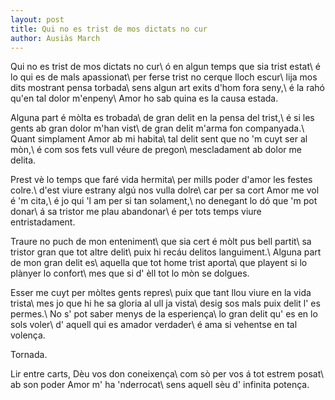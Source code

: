 ```yaml
---
layout: post
title: Qui no es trist de mos dictats no cur
author: Ausiàs March
---
```

Qui no es trist de mos dictats no cur\\
ó en algun temps que sia trist estat\\
é lo qui es de mals apassionat\\
per ferse trist no cerque lloch escur\\
lija mos dits mostrant pensa torbada\\
sens algun art exits d'hom fora seny,\\
é la rahó qu'en tal dolor m'enpeny\\
Amor ho sab quina es la causa estada.

Alguna part é mòlta es trobada\\
de gran delit en la pensa del trist,\\
é si les gents ab gran dolor m'han vist\\
de gran delit m'arma fon companyada.\\
Quant simplament Amor ab mi habita\\
tal delit sent que no 'm cuyt ser al mòn,\\
é com sos fets vull véure de pregon\\
mescladament ab dolor me delita.

Prest vè lo temps que faré vida hermita\\
per mills poder d'amor les festes colre.\\
d'est viure estrany algú nos vulla dolre\\
car per sa cort Amor me vol é 'm cita,\\
é jo qui 'l am per si tan solament,\\
no denegant lo dó que 'm pot donar\\
á sa tristor me plau abandonar\\
é per tots temps viure entristadament.

Traure no puch de mon enteniment\\
que sia cert é mòlt pus bell partit\\
sa tristor gran que tot altre delit\\
puix hi recáu delitos languiment.\\
Alguna part de mon gran delit es\\
aquella que tot home trist aporta\\
que playent si lo plànyer lo confort\\
mes que si d' èll tot lo mòn se dolgues.

Esser me cuyt per mòltes gents repres\\
puix que tant llou viure en la vida trista\\
mes jo que hi he sa gloria al ull ja vista\\
desig sos mals puix delit l' es permes.\\
No s' pot saber menys de la esperiença\\
lo gran delit qu' es en lo sols voler\\
d' aquell qui es amador verdader\\
é ama si vehentse en tal volença.

Tornada.

Lir entre carts, Dèu vos don coneixença\\
com sò per vos á tot estrem posat\\
ab son poder Amor m' ha 'nderrocat\\
sens aquell sèu d' infinita potença.